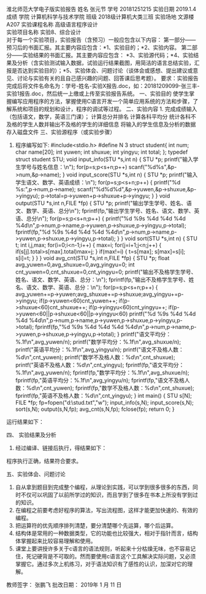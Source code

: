 淮北师范大学电子版实验报告
姓名	张元节	学号	20181251215	实验日期	2019.1.4	成绩
学院	计算机科学与技术学院	班级	2018级计算机大类三班	实验场地	文源楼A207	
实验课程名称	高级语言程序设计	
实验项目名称	实验8、综合设计	
对于每一个实验项目，实验报告（含预习）一般应包含以下内容：
第一部分——预习后的书面汇报。其主要内容应包含：*1、实验目的；*2、实验内容。
第二部分——实验结果的书面汇报。其主要内容应包含： *3、实验源代码；*4、实验结果及分析（含实验测试输入数据，试验运行结果截图，用简洁的语言总结实验，汇报是否达到实验目的）；*5、实验体会、问题讨论（谈体会或感想、提出建议或意见、讨论与实验有关的且自己感兴趣的问题、回答课后思考题）。
要求：实验报告完成后将文件名命名为：学号-姓名-实验X报告.doc，如：20181209099-张三丰-实验1报告.doc，然后统一上缴或上传至实验报告系统。
一、实验目的
使学生掌握编写应用程序的方法，掌握使用C语言开发一个简单应用系统的方法和步骤，了解系统和项目的规划和设计，程序的调试等过程。
二、实验内容
1.
完成成绩输入（包括语文，数学，英语三门课）；
计算总分并排名
计算各科平均分
统计各科不及格的学生人数并输出不及格的学生的详细信息
将输入的学生信息及分析的数据存入磁盘文件
三、实验源程序（或实验步骤）
1. 程序编写如下:
#include<stdio.h>
#define N 3
struct student{
	int num;
	char name[20];
	int yuwen;
	int shuxue;
	int yingyu;
	int total;
};
typedef struct student STU;
void input_info(STU *s,int n)
{
	STU *p;
	printf("输入学生学号与姓名信息：\n");
	for(p=s;p<s+n;p++)
		scanf("%d%s",&p->num,&p->name);
}
void input_score(STU *s,int n)
{
	STU *p;
	printf("输入学生语文、数学、英语成绩：\n");
	for(p=s;p<s+n;p++)
	{
		printf("%d %s:",p->num,p->name);
		scanf("%d%d%d",&p->yuwen,&p->shuxue,&p->yingyu);
		p->total=p->yuwen+p->shuxue+p->yingyu;
	}
}
void output(STU *s,int n,FILE *fp)
{
	STU *p;
	printf("输出学生学号、姓名、语文、数学、英语、总分\n");
	fprintf(fp,"输出学生学号、姓名、语文、数学、英语、总分\n");
	for(p=s;p<s+n;p++)
	{
		printf("%d %9s %4d %4d %4d %4d\n",p->num,p->name,p->yuwen,p->shuxue,p->yingyu,p->total);
		fprintf(fp,"%d %9s %4d %4d %4d %4d\n",p->num,p->name,p->yuwen,p->shuxue,p->yingyu,p->total);
	}
}
void sort(STU *s,int n)
{
	STU t;
	int i,j,max;
	for(i=0;i<n-1;i++)
	{
		max=i;
		for(j=i+1;j<n;j++)
		{
			if(s[j].total>s[max].total)max=j;
		}
		if(max!=i)
		{
			t=s[max];
			s[max]=s[i];
			s[i]=t;
		}
	}
}
void avg_cnt(STU *s,int n,FILE *fp)
{
	STU *p;
	float avg_yuwen=0,avg_shuxue=0,avg_yingyu=0;
	int cnt_yuwen=0,cnt_shuxue=0,cnt_yingyu=0;
	printf("输出不及格学生学号、姓名、语文、数学、英语、总分：\n");
	fprintf(fp,"输出不及格学生学号、姓名、语文、数学、英语、总分：\n");
	for(p=s;p<s+n;p++)
	{
		avg_yuwen+=p->yuwen;avg_shuxue+=p->shuxue;avg_yingyu+=p->yingyu;
		if(p->yuwen<60)cnt_yuwen++;
		if(p->shuxue<60)cnt_shuxue++;
		if(p->yingyu<60)cnt_yingyu++;
		if(p->yuwen<60||p->shuxue<60||p->yingyu<60)
			printf("%d %9s %4d %4d %4d %4d\n",p->num,p->name,p->yuwen,p->shuxue,p->yingyu,p->total);
			fprintf(fp,"%d %9s %4d %4d %4d %4d\n",p->num,p->name,p->yuwen,p->shuxue,p->yingyu,p->total);
	}
	printf("语文平均分：%.1f\n",avg_yuwen/n);
	printf("数学平均分：%.1f\n",avg_shuxue/n);	
	printf("英语平均分：%.1f\n",avg_yingyu/n);
	printf("语文不及格人数：%d\n",cnt_yuwen);
	printf("数学不及格人数：%d\n",cnt_shuxue);
	printf("英语不及格人数：%d\n",cnt_yingyu);
	fprintf(fp,"语文平均分：%.1f\n",avg_yuwen/n);
	fprintf(fp,"数学平均分：%.1f\n",avg_shuxue/n);	
	fprintf(fp,"英语平均分：%.1f\n",avg_yingyu/n);
	fprintf(fp,"语文不及格人数：%d\n",cnt_yuwen);
	fprintf(fp,"数学不及格人数：%d\n",cnt_shuxue);
	fprintf(fp,"英语不及格人数：%d\n",cnt_yingyu);
}
int main()
{
	STU s[N];
	FILE *fp;
	fp=fopen("d:\\stud.txt","w");
	input_info(s,N);
	input_score(s,N);
	sort(s,N);
	output(s,N,fp);
	avg_cnt(s,N,fp);
	fclose(fp);
	return 0;
}


运行结果如下：
 

四、	实验结果及分析
1.	经过编译、链接后执行，得结果如下：
 

程序执行正确，结果符合要求。

五、实验体会、问题讨论
1. 自从拿到题目到完成整个编程，从理论到实践，可以学到很多很多的东西，同时不仅可以巩固了以前所学过的知识，而且学到了很多在书本上所没有学到过的知识。
2. 在编程之前要考虑好程序的算法，写出流程图，这样才能更加快速的、有效的编程。
3. 把运算符的优先顺序排列清楚，要分清楚哪个先运算，哪个后运算。
4. 结构体是常用的一种数据类型，它的功能也比较强大，相对于指针而言，结构体掌握起来比较容易理解和使用。
5. 课堂上要讲授许多关于c语言的语法规则，听起来十分枯燥无味，也不容易记住，死记硬背是不可取的。然而要使用c语言这个工具解决实际问题，又必须掌握它。通过多次上机练习，对于语法知识有了感性的认识，加深对它的理解。




教师签字：   张鹏飞   批改日期：  2019年 1  月  11 日

